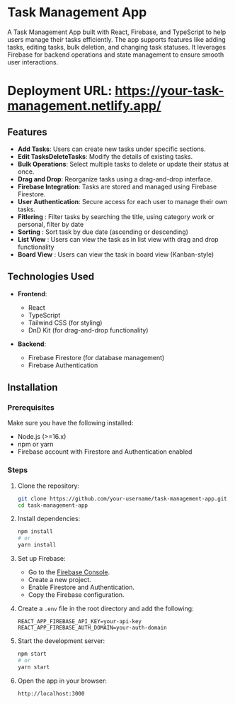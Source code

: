 # Task Management App

A Task Management App built with React, Firebase, and TypeScript to help users manage their tasks efficiently. The app supports features like adding tasks, editing tasks, bulk deletion, and changing task statuses. It leverages Firebase for backend operations and state management to ensure smooth user interactions.

# Deployment URL: https://your-task-management.netlify.app/

## Features

- **Add Tasks**: Users can create new tasks under specific sections.
- **Edit TasksDeleteTasks**: Modify the details of existing tasks.
- **Bulk Operations**: Select multiple tasks to delete or update their status at once.
- **Drag and Drop**: Reorganize tasks using a drag-and-drop interface.
- **Firebase Integration**: Tasks are stored and managed using Firebase Firestore.
- **User Authentication**: Secure access for each user to manage their own tasks.
- **Fitlering** : Filter tasks by searching the title, using category work or personal, filter by date
- **Sorting** : Sort task by due date (ascending or descending)
- **List View** : Users can view the task as in list view with drag and drop functionality
- **Board View** : Users can view the task in board view (Kanban-style)

## Technologies Used

- **Frontend**:
  - React
  - TypeScript
  - Tailwind CSS (for styling)
  - DnD Kit (for drag-and-drop functionality)

- **Backend**:
  - Firebase Firestore (for database management)
  - Firebase Authentication

## Installation

### Prerequisites

Make sure you have the following installed:

- Node.js (>=16.x)
- npm or yarn
- Firebase account with Firestore and Authentication enabled

### Steps

1. Clone the repository:
   ```bash
   git clone https://github.com/your-username/task-management-app.git
   cd task-management-app
   ```

2. Install dependencies:
   ```bash
   npm install
   # or
   yarn install
   ```

3. Set up Firebase:
   - Go to the [Firebase Console](https://console.firebase.google.com/).
   - Create a new project.
   - Enable Firestore and Authentication.
   - Copy the Firebase configuration.

4. Create a `.env` file in the root directory and add the following:
   ```env
   REACT_APP_FIREBASE_API_KEY=your-api-key
   REACT_APP_FIREBASE_AUTH_DOMAIN=your-auth-domain
   ```

5. Start the development server:
   ```bash
   npm start
   # or
   yarn start
   ```

6. Open the app in your browser:
   ```
   http://localhost:3000
   ```

